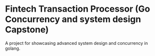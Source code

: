 # Fintech Transaction Processor (Go Concurrency and system design Capstone)

A project for showcasing advanced system design and concurrency in golang.
